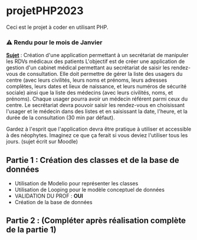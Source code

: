 # projetPHP2023
Ceci est le projet à coder en utilisant PHP.
### ⚠️ Rendu pour le mois de Janvier

[**Sujet**](https://moodle.iut-tlse3.fr/course/view.php?id=742) : Création d'une application permettant à un secrétariat de manipuler les RDVs médicaux des patients
L'objectif est de créer une application de gestion d'un cabinet médical permettant au secrétariat de saisir les rendez-vous de consultation. Elle doit permettre de gérer la liste des usagers du centre (avec leurs civilités, leurs noms et prénoms, leurs adresses complètes, leurs dates et lieux de naissance, et leurs numéros de sécurité sociale) ainsi que la liste des médecins (avec leurs civilités, noms, et prénoms). Chaque usager pourra avoir un médecin référent parmi ceux du centre. Le secrétariat devra pouvoir saisir les rendez-vous en choisissant l'usager et le médecin dans des listes et en saisissant la date, l'heure, et la durée de la consultation (30 min par défaut).

Gardez à l'esprit que l'application devra être pratique à utiliser et accessible à des néophytes. Imaginez ce que ça ferait si vous deviez l'utiliser tous les jours.
(sujet écrit sur Moodle)

## Partie 1 : Création des classes et de la base de données
- Utilisation de Modelio pour représenter les classes
- Utilisation de Looping pour le modèle conceptuel de données
- VALIDATION DU PROF : **OUI**
- Création de la base de données

## Partie 2 : (Compléter après réalisation complète de la partie 1)
